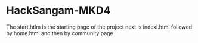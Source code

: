 # HackSangam-MKD4
The start.htlm is the starting page of the project 
next is indexi.html followed by home.html and then by community page 

